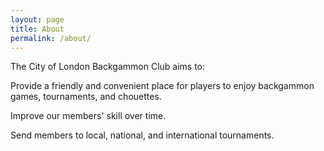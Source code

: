 ```yaml
---
layout: page
title: About
permalink: /about/
---
```


The City of London Backgammon Club aims to:

Provide a friendly and convenient place for players to enjoy backgammon games, tournaments, and chouettes.

Improve our members' skill over time.

Send members to local, national, and international tournaments.


